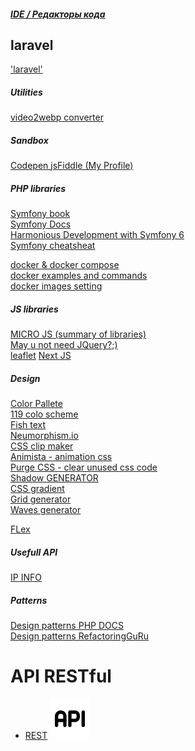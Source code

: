 <h5> 
    <a href='/IDE/ide.md'> IDE / Редакторы кода </a>
</h5>

## laravel
['laravel']('https://laravel.com/')

<h5> Utilities </h5>
<a href="https://video2webp.mattj.io/">video2webp converter</a>

<h5> Sandbox </h5>
<a href="https://codepen.io/redcross16">Codepen </a>
<a href="https://jsfiddle.net/user/REDCROSS/fiddles/">jsFiddle (My Profile)</a>

<h5>  PHP libraries </h5> 
<a href='https://symfony.com/doc/current/the-fast-track/en/'>Symfony book</a><br>
<a href='https://symfony.com/doc/'>Symfony Docs</a><br>
<a href='https://symfonycasts.com/screencast/symfony/'> Harmonious Development with Symfony 6</a><br>
<a href='https://cheatography.com/tag/symfony/'> Symfony cheatsheat</a>

<a href="123#"> docker & docker compose </a> <br>
<a href="#"> docker examples and commands </a><br>
<a href="https://www.evernote.com/shard/s249/sh/c2692875-efc0-3943-59b1-c5bc9e0ea4db/80c670e808078d7371c114aeade9c2d8"> docker images setting </a>

<h5>  JS libraries </h5> 

<a href="http://microjs.com">MICRO JS (summary of libraries)</a><br>
<a href="https://youmightnotneedjquery.com/">May u not need JQuery?;)</a><br>
<a href="https://leafletjs.com/SlavaUkraini/examples/quick-start/">leaflet</a>
<a href="https://nextjs.org/docs/getting-started"> Next JS </a>

<h5>  Design </h5> 
<a href="https://www.colorpoint.io/beautiful-color-palettes/">Color Pallete</a><br>
<a href="http://vladimirchernyshov.ru/119-trendovyx-cvetov-dlya-sozdaniya-fantasticheskix-sajtov-na-50-zhivyx-primerax/">119 colo scheme</a><br>
<a href="https://fishtext.ru/index.php">Fish text</a><br>
<a href="https://neumorphism.io/#e0e0e0">Neumorphism.io</a><br>
<a href="https://bennettfeely.com/clippy/">CSS clip maker</a><br>
<a href="https://animista.net/">Animista - animation css</a><br>
<a href="https://purgecss.com/">Purge CSS - clear unused css code</a><br>
<a href="https://shadows.brumm.af/">Shadow GENERATOR</a><br>
<a href="https://cssgradient.io/">CSS gradient</a><br>
<a href="https://cssgrid-generator.netlify.app/">Grid generator</a><br>
<a href="https://getwaves.io/">Waves generator</a><br>

<a href="https://flexbox.malven.co/">FLex</a><br>

<h5>  Usefull API  </h5> 
<a href="https://ipinfo.io/">IP INFO</a><br>

<h5> Patterns </h5>
<a href="https://designpatternsphp.readthedocs.io/ru/latest/README.html"> Design patterns PHP DOCS </a><br>
<a href="https://refactoring.guru/ru/design-patterns"> Design patterns RefactoringGuRu</a>


# API RESTful
- [REST](./RESTful/rest.md)
![rest](/images/api.png)

